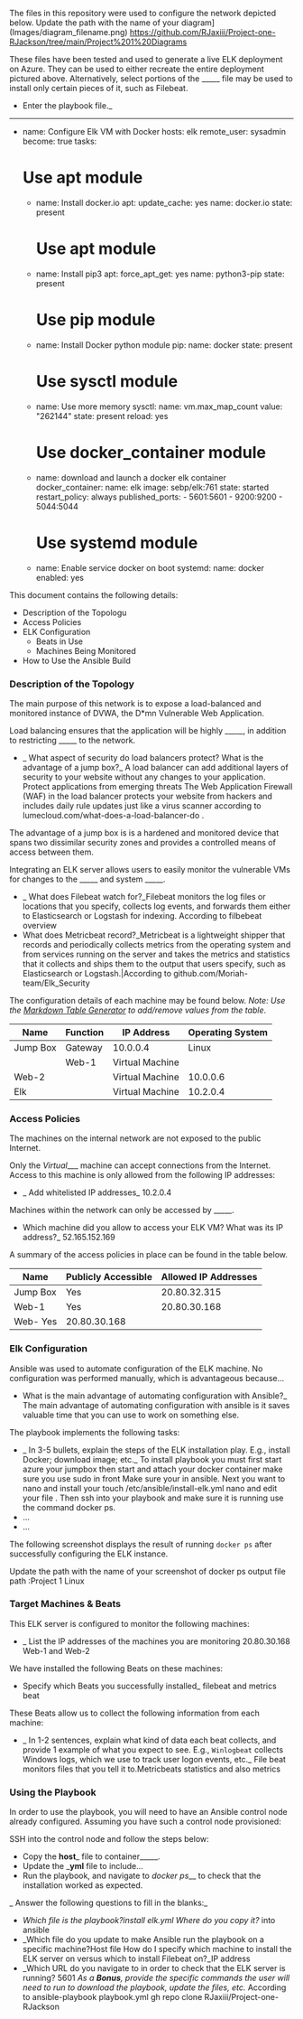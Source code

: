 The files in this repository were used to configure the network depicted below.
Update the path with the name of your diagram](Images/diagram_filename.png)
https://github.com/RJaxiii/Project-one-RJackson/tree/main/Project%201%20Diagrams

These files have been tested and used to generate a live ELK deployment on Azure. They can be used to either recreate the entire deployment pictured above. Alternatively, select portions of the _____ file may be used to install only certain pieces of it, such as Filebeat.

  -  Enter the playbook file._
---
- name: Configure Elk VM with Docker
  hosts: elk
  remote_user: sysadmin
  become: true
  tasks:
    # Use apt module
    - name: Install docker.io
      apt:
        update_cache: yes
        name: docker.io
        state: present
      # Use apt module
    - name: Install pip3
      apt:
        force_apt_get: yes
        name: python3-pip
        state: present
      # Use pip module
    - name: Install Docker python module
      pip:
        name: docker
        state: present
      # Use sysctl module
    - name: Use more memory
      sysctl:
        name: vm.max_map_count
        value: "262144"
        state: present
        reload: yes
      # Use docker_container module
    - name: download and launch a docker elk container
      docker_container:
        name: elk
        image: sebp/elk:761
        state: started
        restart_policy: always
        published_ports:
          - 5601:5601
          - 9200:9200
          - 5044:5044
      # Use systemd module
    - name: Enable service docker on boot
      systemd:
        name: docker
        enabled: yes



This document contains the following details:
- Description of the Topologu
- Access Policies
- ELK Configuration
  - Beats in Use
  - Machines Being Monitored
- How to Use the Ansible Build


### Description of the Topology

The main purpose of this network is to expose a load-balanced and monitored instance of DVWA, the D*mn Vulnerable Web Application.

Load balancing ensures that the application will be highly _____, in addition to restricting _____ to the network.
- _ What aspect of security do load balancers protect? What is the advantage of a jump box?_
A load balancer can add additional layers of security to your website without any changes to your application. Protect applications from emerging threats The Web Application Firewall (WAF) in the load balancer protects your website from hackers and includes daily rule updates just like a virus scanner according to lumecloud.com/what-does-a-load-balancer-do .

The advantage of a jump box is is a hardened and monitored device that spans two dissimilar security zones and provides a controlled means of access between them.

Integrating an ELK server allows users to easily monitor the vulnerable VMs for changes to the _____ and system _____.
- _ What does Filebeat watch for?_Filebeat monitors the log files or locations that you specify, collects log events, and forwards them either to Elasticsearch or Logstash for indexing. According to filbebeat overview
-  What does Metricbeat record?_Metricbeat is a lightweight shipper that records and periodically collects metrics from the operating system and from services running on the server and takes the metrics and statistics that it collects and ships them to the output that users specify, such as Elasticsearch or Logstash.|According to github.com/Moriah-team/Elk_Security

The configuration details of each machine may be found below.
_Note: Use the [Markdown Table Generator](http://www.tablesgenerator.com/markdown_tables) to add/remove values from the table_.

| Name     | Function | IP Address | Operating System |
|----------|----------|------------|------------------|
| Jump Box | Gateway  | 10.0.0.4                  | Linux            |
| |Web-1     |       Virtual Machine   |            |   10.0.0.5               |Linux
| Web-2  |          |     Virtual Machine       |     10.0.0.6                    |Linux
| Elk        |          |            Virtual Machine|        10.2.0.4                   |Linux

### Access Policies

The machines on the internal network are not exposed to the public Internet. 

Only the _Virtual____ machine can accept connections from the Internet. Access to this machine is only allowed from the following IP addresses:
- _ Add whitelisted IP addresses_ 10.2.0.4

Machines within the network can only be accessed by _____.
-  Which machine did you allow to access your ELK VM? What was its IP address?_  52.165.152.169

A summary of the access policies in place can be found in the table below.

| Name     | Publicly Accessible | Allowed IP Addresses |
|----------|---------------------|----------------------|
| Jump Box | Yes             | 20.80.32.315   |
|  Web-1        |         Yes            |          20.80.30.168            |
|     Web-      Yes         |        20.80.30.168             |                      |

### Elk Configuration

Ansible was used to automate configuration of the ELK machine. No configuration was performed manually, which is advantageous because...
-  What is the main advantage of automating configuration with Ansible?_ The main advantage of automating configuration with ansible is it saves valuable time that you can use to work on something else.

The playbook implements the following tasks:
- _ In 3-5 bullets, explain the steps of the ELK installation play. E.g., install Docker; download image; etc._
To install playbook you must first start azure your jumpbox then start and attach your docker container make sure you use sudo in front 
Make sure your  in ansible. 
Next you want to nano and install your  touch /etc/ansible/install-elk.yml  nano and  edit your file .  Then ssh into your playbook and make sure it is running use the command docker ps.
- ...
- ...

The following screenshot displays the result of running `docker ps` after successfully configuring the ELK instance.
 



Update the path with the name of your screenshot of docker ps output
file path :Project 1 Linux

### Target Machines & Beats
This ELK server is configured to monitor the following machines:
- _ List the IP addresses of the machines you are monitoring  20.80.30.168 Web-1 and Web-2

We have installed the following Beats on these machines:
- Specify which Beats you successfully installed_    filebeat and metrics beat

These Beats allow us to collect the following information from each machine:
- _ In 1-2 sentences, explain what kind of data each beat collects, and provide 1 example of what you expect to see. E.g., `Winlogbeat` collects Windows logs, which we use to track user logon events, etc._
File beat monitors files that you tell it to.Metricbeats statistics and also metrics 
### Using the Playbook
In order to use the playbook, you will need to have an Ansible control node already configured. Assuming you have such a control node provisioned: 

SSH into the control node and follow the steps below:
- Copy the __host___ file to container_____.
- Update the ___yml__ file to include...
- Run the playbook, and navigate to _docker ps___ to check that the installation worked as expected.

_ Answer the following questions to fill in the blanks:_
- _Which file is the playbook?install elk.yml Where do you copy it?_ into ansible
- _Which file do you update to make Ansible run the playbook on a specific machine?Host file How do I specify which machine to install the ELK server on versus which to install Filebeat on?_IP address
- _Which URL do you navigate to in order to check that the ELK server is running?
5601
_As a **Bonus**, provide the specific commands the user will need to run to download the playbook, update the files, etc._  According to   ansible-playbook  playbook.yml
gh repo clone RJaxiii/Project-one-RJackson

